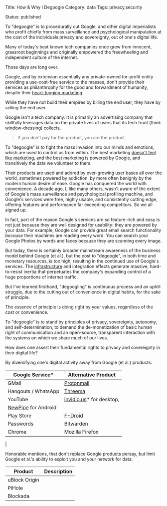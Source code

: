 Title: How & Why I Degoogle
Category: data
Tags: privacy,security

Status: published

To "degoogle" is to procedurally cut Google, and other
digital imperialists who profit chiefly from mass surveillance and psychological
manipulation at the cost of the individuals privacy and sovereignty, out of one's digital life.

Many of today's best known tech companies once grew from innocent, grassroot beginnings and originally empowered the freewheeling and independent culture of the internet. 

Those days are long over.

Google, and by extension essentially any private-owned for-profit entity
providing a use-cost-free service to the masses, don't provide their services
as philanthrophy for the good and forwardment of humanity, despite their [heart-tugging marketing](https://invidio.us/watch?v=6xSxXiHwMrg). 

While they have not build their empires by billing the end user, they have by _selling_ the end user.

Google isn't a tech company. It is primarily an advertising company that skillfully leverages data on the private lives of users that its tech front (think window-dressing) collects.   

> If you don't pay for the product, you are the product. 

To "degoogle" is to fight the mass invasion into our minds and emotions, which are used to control us from within. The best marketing [doesn't feel like marketing](https://invidio.us/watch?v=5MitZ-C0tgQ), and the best marketing is powered by Google, and transitively the data we volunteer to them. 

Their products are used and adored by ever-growing user bases all over the world,
sometimes powered by addiction, by more often benignly by the modern human desire of ease. Google has conquered the world with convenience. A decade ago, I, like many others, wasn't aware of the extent of Google's mass surveillance and psychological profiling machine, and Google's services were free, highly usable, and consistently cutting edge, offering features and performance far exceeding competitors. So we all signed up. 

In fact, part of the reason Google's services are so feature-rich and easy is not just because they are well designed for usability: they are powered by your data. For example, Google can provide great email search functionality _because_ their machines are reading every word. You can search your Google Photos by words and faces because they are scanning every image. 

But today, there is certainly broader mainstream awareness of the business model behind Google (et al.), but the cost to "degoogle", in both time and monetary resources, is too high, resulting in the continued use of Google's services. The [infrastructure](https://www.redhat.com/en/command-line-heroes/season-3/the-infrastructure-effect) and integration effects generate massive, hard-to-resist inertia that perpetuates the company's expanding control of a huge proportions of internet traffic.

But I've learned firsthand, "degoogling" is continuous process and an uphill
struggle, due to the cutting out of convenience in digital habits, for the
sake of principle. 

The essence of principle is doing right by your values, regardless of the cost
or convenience.

To "degoogle" is to stand by principles of privacy, sovereignty, autonomy, and self-determination, to demand the de-monetization of basic human right of communication and an open-source, transparent interaction with the systems on which we share much of our lives.    

How does one assert their fundamental rights to privacy and
sovereignty in their digital life? 

By diversifying one's digital activity away from Google (et al.) products:

| Google Service* | Alternative Product |
| - | - | 
| GMail | [Protonmail](protonmail.com) | 
| Hangouts / WhatsApp | [Threema](threema.ch) | 
| YouTube | [invidio.us](invidio.us)* for desktop,
[NewPipe](https://newpipe.schabi.org/) for Android| 
| Play Store | [F-Droid](f-droid.org) | 
| Passwords | Bitwarden |
| Chrome | Mozilla Firefox | 
| 

Honorable mentions, that don't replace Google products persay, but limit
Google et al.'s ability to exploit you and your network for data: 

| Product | Description | 
| - | - | 
| uBlock Origin | | 
| PiHole | |
| Blockada | | 
